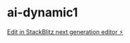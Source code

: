 # ai-dynamic1

[Edit in StackBlitz next generation editor ⚡️](https://stackblitz.com/~/github.com/john4man/ai-dynamic1)